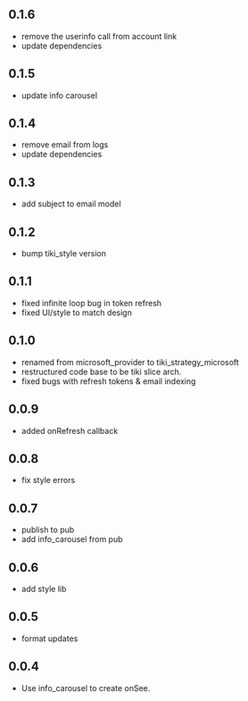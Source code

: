 ## 0.1.6

* remove the userinfo call from account link
* update dependencies

## 0.1.5

* update info carousel

## 0.1.4

* remove email from logs
* update dependencies

## 0.1.3

* add subject to email model

## 0.1.2

* bump tiki_style version

## 0.1.1

* fixed infinite loop bug in token refresh
* fixed UI/style to match design

## 0.1.0

* renamed from microsoft_provider to tiki_strategy_microsoft
* restructured code base to be tiki slice arch.
* fixed bugs with refresh tokens & email indexing

## 0.0.9

* added onRefresh callback

## 0.0.8

* fix style errors

## 0.0.7

* publish to pub
* add info_carousel from pub

## 0.0.6

* add style lib

## 0.0.5

* format updates

## 0.0.4

* Use info_carousel to create onSee.
